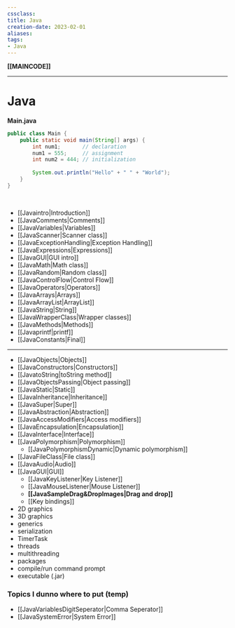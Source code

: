 ```yaml
---
cssclass:
title: Java
creation-date: 2023-02-01
aliases:
tags:
- Java
---
```

**[[MAINCODE]]**

---
# Java
**Main.java**
```java
public class Main {
    public static void main(String[] args) {
	    int num1;       // declaration
	    num1 = 555;     // assignment
	    int num2 = 444; // initialization
	    
        System.out.println("Hello" + " " + "World");
    }
}
```
<br>

- [[Javaintro|Introduction]]
- [[JavaComments|Comments]]
- [[JavaVariables|Variables]]
- [[JavaScanner|Scanner class]]
- [[JavaExceptionHandling|Exception Handling]]
- [[JavaExpressions|Expressions]]
- [[JavaGUI|GUI intro]]
- [[JavaMath|Math class]]
- [[JavaRandom|Random class]]
- [[JavaControlFlow|Control Flow]]
- [[JavaOperators|Operators]]
- [[JavaArrays|Arrays]]
- [[JavaArrayList|ArrayList]]
- [[JavaString|String]]
- [[JavaWrapperClass|Wrapper classes]]
- [[JavaMethods|Methods]]
- [[Javaprintf|printf]]
- [[JavaConstants|Final]]

---
- [[JavaObjects|Objects]]
- [[JavaConstructors|Constructors]]
- [[JavatoString|toString method]]
- [[JavaObjectsPassing|Object passing]]
- [[JavaStatic|Static]]
- [[JavaInheritance|Inheritance]]
- [[JavaSuper|Super]]
- [[JavaAbstraction|Abstraction]]
- [[JavaAccessModifiers|Access modifiers]]
- [[JavaEncapsulation|Encapsulation]]
- [[JavaInterface|Interface]]
- [[JavaPolymorphism|Polymorphism]]
	- [[JavaPolymorphismDynamic|Dynamic polymorphism]]
- [[JavaFileClass|File class]]
- [[JavaAudio|Audio]]
- [[JavaGUI|GUI]]
	- [[JavaKeyListener|Key Listener]]
	- [[JavaMouseListener|Mouse Listener]]
	- **[[JavaSampleDrag&DropImages|Drag and drop]]**
	- [[Key bindings]]
- 2D graphics
- 3D graphics
- generics
- serialization
- TimerTask
- threads
- multithreading
- packages
- compile/run command prompt
- executable (.jar)

### Topics I dunno where to put (temp)
- [[JavaVariablesDigitSeperator|Comma Seperator]]
- [[JavaSystemError|System Error]]